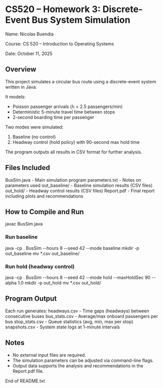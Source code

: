 # CS520 – Homework 3: Discrete-Event Bus System Simulation
Name: Nicolas Buendia

Course: CS 520 – Introduction to Operating Systems

Date: October 11, 2025

## Overview

This project simulates a circular bus route using a discrete-event system written in Java.

It models:
- Poisson passenger arrivals (λ = 2.5 passengers/min)
- Deterministic 5-minute travel time between stops
- 2-second boarding time per passenger

Two modes were simulated:
1. Baseline (no control)
2. Headway control (hold policy) with 90-second max hold time

The program outputs all results in CSV format for further analysis.

## Files Included

BusSim.java           - Main simulation program
parameters.txt        - Notes on parameters used
out_baseline/         - Baseline simulation results (CSV files)
out_hold/             - Headway control results (CSV files)
Report.pdf            - Final report including plots and recommendations


## How to Compile and Run

javac BusSim.java

### Run baseline
java -cp . BusSim --hours 8 --seed 42 --mode baseline
mkdir -p out_baseline
mv *.csv out_baseline/

### Run hold (headway control)
java -cp . BusSim --hours 8 --seed 42 --mode hold --maxHoldSec 90 --alpha 1.0
mkdir -p out_hold
mv *.csv out_hold/

## Program Output

Each run generates:
  headways.csv   - Time gaps (headways) between consecutive buses
  bus_stats.csv  - Average/max onboard passengers per bus
  stop_stats.csv - Queue statistics (avg, min, max per stop)
  snapshots.csv  - System state logs at 1-minute intervals

## Notes

- No external input files are required.
- The simulation parameters can be adjusted via command-line flags.
- Output data supports the analysis and recommendations in the Report.pdf file.

End of README.txt
